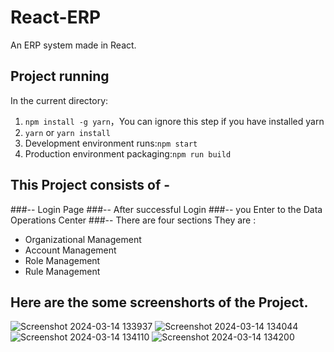 # React-ERP

An ERP system made in React.

## Project running

In the current directory:

1. `npm install -g yarn`，You can ignore this step if you have installed yarn
1. `yarn` or `yarn install`
1. Development environment runs:`npm start`
1. Production environment packaging:`npm run build`

## This Project consists of -
 ###-- Login Page
 ###-- After successful Login 
 ###-- you Enter to the Data Operations Center 
 ###-- There are four sections They are :
  - Organizational Management
  - Account Management
  - Role Management
  - Rule Management
 ## Here are the some screenshorts of the Project.
![Screenshot 2024-03-14 133937](https://github.com/sridileep04/ERP/assets/125053192/dbb9982b-b358-45de-bc27-556cbfac70ff)
![Screenshot 2024-03-14 134044](https://github.com/sridileep04/ERP/assets/125053192/04b8c8ca-29f7-4030-9240-d2c7396bc0ac)
![Screenshot 2024-03-14 134110](https://github.com/sridileep04/ERP/assets/125053192/0b98afb8-cfc6-4aab-86f1-7ae8bf9c5a6c)
![Screenshot 2024-03-14 134200](https://github.com/sridileep04/ERP/assets/125053192/46126087-63a2-4026-8f56-e74aff1eb548)

